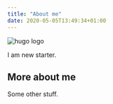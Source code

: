 ```yaml
---
title: "About me"
date: 2020-05-05T13:49:34+01:00
---
```


![hugo logo](/img/Hugo.png)

I am new starter.

## More about me

Some other stuff.

